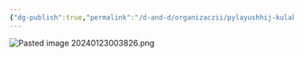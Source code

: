 ```yaml
---
{"dg-publish":true,"permalink":"/d-and-d/organizaczii/pylayushhij-kulak/","created":"2023-12-18T09:27:18.000+04:00","updated":"2024-01-23T00:38:28.432+04:00"}
---
```




![Pasted image 20240123003826.png](/img/user/Pasted%20image%2020240123003826.png)